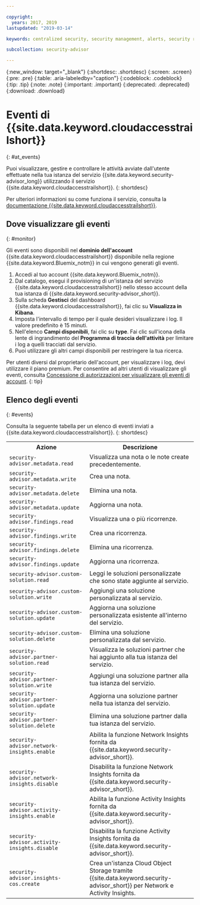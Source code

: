 ```yaml
---

copyright:
  years: 2017, 2019
lastupdated: "2019-03-14"

keywords: centralized security, security management, alerts, security risk, insights, threat detection

subcollection: security-advisor

---
```


{:new_window: target="_blank"}
{:shortdesc: .shortdesc}
{:screen: .screen}
{:pre: .pre}
{:table: .aria-labeledby="caption"}
{:codeblock: .codeblock}
{:tip: .tip}
{:note: .note}
{:important: .important}
{:deprecated: .deprecated}
{:download: .download}



# Eventi di {{site.data.keyword.cloudaccesstrailshort}}
{: #at_events}

Puoi visualizzare, gestire e controllare le attività avviate dall'utente effettuate nella tua istanza del servizio {{site.data.keyword.security-advisor_long}} utilizzando il servizio {{site.data.keyword.cloudaccesstrailshort}}.
{: shortdesc}

Per ulteriori informazioni su come funziona il servizio, consulta la [documentazione {{site.data.keyword.cloudaccesstrailshort}}](/docs/services/cloud-activity-tracker/reference?topic=cloud-activity-tracker-getting-started-with-cla#getting-started-with-cla).


## Dove visualizzare gli eventi
{: #monitor}

Gli eventi sono disponibili nel **dominio dell'account** {{site.data.keyword.cloudaccesstrailshort}} disponibile nella regione {{site.data.keyword.Bluemix_notm}} in cui vengono generati gli eventi.

1. Accedi al tuo account {{site.data.keyword.Bluemix_notm}}.
2. Dal catalogo, esegui il provisioning di un'istanza del servizio {{site.data.keyword.cloudaccesstrailshort}} nello stesso account della tua istanza di {{site.data.keyword.security-advisor_short}}.
3. Sulla scheda **Gestisci** del dashboard {{site.data.keyword.cloudaccesstrailshort}}, fai clic su **Visualizza in Kibana**.
4. Imposta l'intervallo di tempo per il quale desideri visualizzare i log. Il valore predefinito è 15 minuti.
5. Nell'elenco **Campi disponibili**, fai clic su **type**. Fai clic sull'icona della lente di ingrandimento del **Programma di traccia dell'attività** per limitare i log a quelli tracciati dal servizio.
6. Puoi utilizzare gli altri campi disponibili per restringere la tua ricerca.

Per utenti diversi dal proprietario dell'account, per visualizzare i log, devi utilizzare il piano premium. Per consentire ad altri utenti di visualizzare gli eventi, consulta [Concessione di autorizzazioni per visualizzare gli eventi di account](/docs/services/cloud-activity-tracker/how-to?topic=cloud-activity-tracker-grant_permissions#grant_permissions).
{: tip}

## Elenco degli eventi
{: #events}

Consulta la seguente tabella per un elenco di eventi inviati a {{site.data.keyword.cloudaccesstrailshort}}.
{: shortdesc}

<table>
  <tr>
    <th>Azione</th>
    <th>Descrizione</th>
  </tr>
  <tr>
    <td><code>security-advisor.metadata.read</code></td>
    <td>Visualizza una nota o le note create precedentemente.</td>
  </tr>
  <tr>
    <td><code>security-advisor.metadata.write</code></td>
    <td>Crea una nota.</td>
  </tr>
  <tr>
    <td><code>security-advisor.metadata.delete</code></td>
    <td>Elimina una nota.</td>
  </tr>
  <tr>
    <td><code>security-advisor.metadata.update</code></td>
    <td>Aggiorna una nota.</td>
  </tr>
  <tr>
    <td><code>security-advisor.findings.read</code></td>
    <td>Visualizza una o più ricorrenze.</td>
  </tr>
  <tr>
    <td><code>security-advisor.findings.write</code></td>
    <td>Crea una ricorrenza.</td>
  </tr>
  <tr>
    <td><code>security-advisor.findings.delete</code></td>
    <td>Elimina una ricorrenza.</td>
  </tr>
  <tr>
    <td><code>security-advisor.findings.update</code></td>
    <td>Aggiorna una ricorrenza.</td>
  </tr>
  <tr>
    <td><code>security-advisor.custom-solution.read</code></td>
    <td>Leggi le soluzioni personalizzate che sono state aggiunte al servizio.</td>
  </tr>
  <tr>
    <td><code>security-advisor.custom-solution.write</code></td>
    <td>Aggiungi una soluzione personalizzata al servizio.</td>
  </tr>
  <tr>
    <td><code>security-advisor.custom-solution.update</code></td>
    <td>Aggiorna una soluzione personalizzata esistente all'interno del servizio.</td>
  </tr>
  <tr>
    <td><code>security-advisor.custom-solution.delete</code></td>
    <td>Elimina una soluzione personalizzata dal servizio.</td>
  </tr>
  <tr>
    <td><code>security-advisor.partner-solution.read</code></td>
    <td>Visualizza le soluzioni partner che hai aggiunto alla tua istanza del servizio.</td>
  </tr>
  <tr>
    <td><code>security-advisor.partner-solution.write</code></td>
    <td>Aggiungi una soluzione partner alla tua istanza del servizio.</td>
  </tr>
  <tr>
    <td><code>security-advisor.partner-solution.update</code></td>
    <td>Aggiorna una soluzione partner nella tua istanza del servizio.</td>
  </tr>
  <tr>
    <td><code>security-advisor.partner-solution.delete</code></td>
    <td>Elimina una soluzione partner dalla tua istanza del servizio.</td>
  </tr>
  <tr>
    <td><code>security-advisor.network-insights.enable</code></td>
    <td>Abilita la funzione Network Insights fornita da {{site.data.keyword.security-advisor_short}}.</td>
  </tr>
  <tr>
    <td><code>security-advisor.network-insights.disable</code></td>
    <td>Disabilita la funzione Network Insights fornita da {{site.data.keyword.security-advisor_short}}.</td>
  </tr>
  <tr>
    <td><code>security-advisor.activity-insights.enable</code></td>
    <td>Abilita la funzione Activity Insights fornita da {{site.data.keyword.security-advisor_short}}.</td>
  </tr>
  <tr>
    <td><code>security-advisor.activity-insights.disable</code></td>
    <td>Disabilita la funzione Activity Insights fornita da {{site.data.keyword.security-advisor_short}}.</td>
  </tr>
  <tr>
    <td><code>security-advisor.insights-cos.create</code></td>
    <td>Crea un'istanza Cloud Object Storage tramite {{site.data.keyword.security-advisor_short}} per Network e Activity Insights.</td>
  </tr>
</table>
